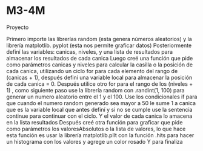 # M3-4M
Proyecto

Primero importe las librerías random (esta genera números aleatorios) y la librería matplotlib. pyplot (esta nos permite graficar datos)
Posteriormente definí las variables: canicas, niveles, y una lista de resultados para almacenar los resultados de cada canica
Luego creé una función que pide como parámetros canicas y niveles para calcular la casilla o la posición de cada canica, utilizando un ciclo for para cada elemento del rango de (canicas + 1), después definí una variable local para almacenar la posición de cada canica = 0. Después utilice otro for para el rango de los (niveles + 1) , como siguiente paso use la librería random con .randint(1, 100) para generar un numero aleatorio entre el 1 y el 100. Use los condicionales if para que cuando el numero random generado sea mayor a 50 le sume 1 a canica que es la variable local que antes definí y si no se cumple use la sentencia continue para continuar con el ciclo. Y el valor de cada canica lo amacena en la lista resultados
Después creé otra función para graficar que pide como parámetros los valoresAbsolutos o la lista de valores, lo que hace esta función es usar la librería matplotlib.pllt con la función .hits para hacer un histograma con los valores y agrege un color rosado
Y para finaliza

